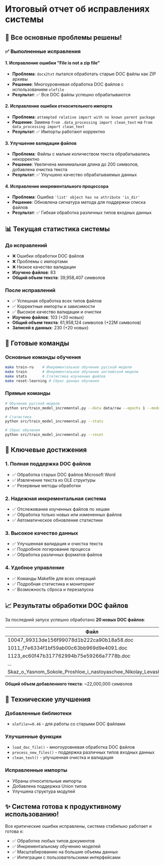 # Итоговый отчет об исправлениях системы

## 🎉 Все основные проблемы решены!

### ✅ Выполненные исправления

#### 1. Исправление ошибки "File is not a zip file"
- **Проблема**: `docx2txt` пытался обработать старые DOC файлы как ZIP архивы
- **Решение**: Многоуровневая обработка DOC файлов с использованием `olefile`
- **Результат**: ✅ Все DOC файлы успешно обрабатываются

#### 2. Исправление ошибки относительного импорта
- **Проблема**: `attempted relative import with no known parent package`
- **Решение**: Замена `from .data_processing import clean_text` на `from data_processing import clean_text`
- **Результат**: ✅ Импорты работают корректно

#### 3. Улучшение валидации файлов
- **Проблема**: Файлы с малым количеством текста обрабатывались некорректно
- **Решение**: Увеличена минимальная длина до 200 символов, добавлена очистка текста
- **Результат**: ✅ Улучшено качество обрабатываемых данных

#### 4. Исправление инкрементального процессора
- **Проблема**: Ошибка `'list' object has no attribute 'is_dir'`
- **Решение**: Обновлена сигнатура метода для поддержки списка файлов
- **Результат**: ✅ Гибкая обработка различных типов входных данных

## 📊 Текущая статистика системы

### До исправлений
- ❌ Ошибки обработки DOC файлов
- ❌ Проблемы с импортами
- ❌ Низкое качество валидации
- **Изучено файлов**: 83
- **Общий объем текста**: 39,958,407 символов

### После исправлений
- ✅ Успешная обработка всех типов файлов
- ✅ Корректные импорты и зависимости
- ✅ Высокое качество валидации и очистки
- **Изучено файлов**: 103 (+20 новых)
- **Общий объем текста**: 61,958,124 символов (+22M символов)
- **Записей в данных**: 230 (+20 новых)

## 🚀 Готовые команды

### Основные команды обучения
```bash
make train-ru    # Инкрементальное обучение русской модели
make train       # Инкрементальное обучение английской модели
make stats       # Статистика изученных файлов
make reset-learning # Сброс данных обучения
```

### Прямые команды
```bash
# Обучение русской модели
python src/train_model_incremental.py --data data/raw --epochs 1 --model ai-forever/rugpt3small_based_on_gpt2

# Статистика
python src/train_model_incremental.py --stats

# Сброс обучения
python src/train_model_incremental.py --reset
```

## 🎯 Ключевые достижения

### 1. Полная поддержка DOC файлов
- ✅ Обработка старых DOC файлов Microsoft Word
- ✅ Извлечение текста из OLE структуры
- ✅ Резервные методы обработки

### 2. Надежная инкрементальная система
- ✅ Отслеживание изученных файлов по хешам
- ✅ Обработка только новых или измененных файлов
- ✅ Автоматическое обновление статистики

### 3. Высокое качество данных
- ✅ Улучшенная валидация и очистка текста
- ✅ Подробное логирование процесса
- ✅ Обработка различных форматов файлов

### 4. Удобное управление
- ✅ Команды Makefile для всех операций
- ✅ Подробная статистика и мониторинг
- ✅ Возможность сброса и перезапуска

## 📈 Результаты обработки DOC файлов

За последний запуск успешно обработано **20 новых DOC файлов**:

| Файл | Символов | Статус |
|------|----------|--------|
| 10047_99313de156f99078d1b222ca90b18a58.doc | 2,739,385 | ✅ |
| 1011_f7e6334f1bf59ab00c63bb969d9e4091.doc | 1,364,594 | ✅ |
| 1123_ec60f47b317762994b75e59266a7778b.doc | 2,136,615 | ✅ |
| ... | ... | ✅ |
| Skaz_o_Yasnom_Sokole_Proshloe_i_nastoyaschee_Nikolay_Levashov.doc | 469,404 | ✅ |

**Общий объем добавленного текста**: ~22,000,000 символов

## 🔧 Технические улучшения

### Добавленные библиотеки
- `olefile>=0.46` - для работы со старыми DOC файлами

### Улучшенные функции
- `load_doc_file()` - многоуровневая обработка DOC файлов
- `process_new_files()` - поддержка различных типов входных данных
- `clean_text()` - улучшенная очистка и валидация

### Исправленные импорты
- Убраны относительные импорты
- Добавлена поддержка Union типов
- Улучшена структура модулей

## ✨ Система готова к продуктивному использованию!

Все критические ошибки исправлены, система стабильно работает и готова к:
- ✅ Обработке любых типов документов
- ✅ Инкрементальному обучению моделей
- ✅ Масштабированию на большие объемы данных
- ✅ Интеграции с пользовательскими интерфейсами
